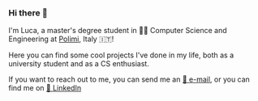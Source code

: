 ### Hi there 👋

I'm Luca, a master's degree student in 🧑‍💻 Computer Science and Engineering at [Polimi](https://polimi.it), Italy 🇮🇹!

Here you can find some cool projects I've done in my life, both as a university student and as a CS enthusiast.

If you want to reach out to me, you can send me an [📧 e-mail](mailto:lucadanelutti@outlook.com?subject=[GitHub]), or you can find me on [👔 LinkedIn](https://www.linkedin.com/in/lucadanelutti/)
